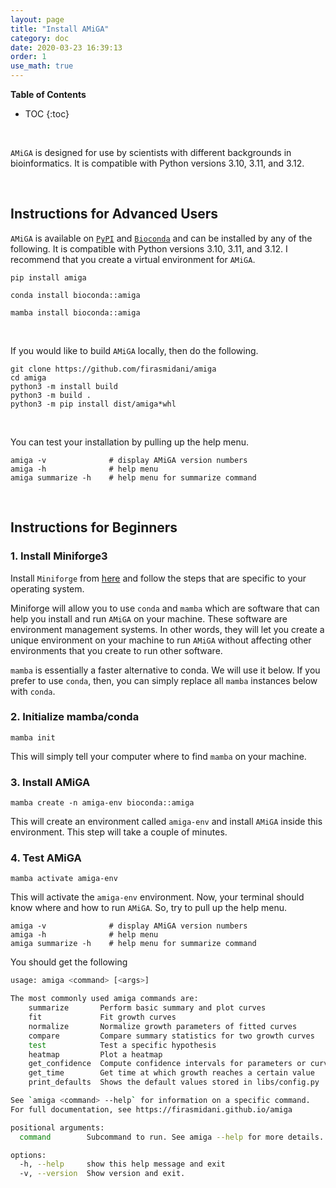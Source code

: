 ```yaml
---
layout: page
title: "Install AMiGA"
category: doc
date: 2020-03-23 16:39:13
order: 1
use_math: true
---
```

<!-- AMiGA is covered under the GPL-3 license -->

**Table of Contents**

* TOC
{:toc}
<br>

`AMiGA` is designed for use by scientists with different backgrounds in bioinformatics. It is compatible with Python versions 3.10, 3.11, and 3.12.

<br>

## Instructions for Advanced Users

`AMiGA` is available on [`PyPI`](https://pypi.org/project/amiga/) and [`Bioconda`](https://anaconda.org/bioconda/amiga) and can be installed by any of the following. It is compatible with Python versions 3.10, 3.11, and 3.12. I recommend that you create a virtual environment for `AMiGA`. 

```
pip install amiga
```

```
conda install bioconda::amiga
```

```
mamba install bioconda::amiga
```
<br>

If you would like to build `AMiGA` locally, then do the following.

```
git clone https://github.com/firasmidani/amiga
cd amiga
python3 -m install build
python3 -m build .
python3 -m pip install dist/amiga*whl
```
<br>

You can test your installation by pulling up the help menu.

```
amiga -v              # display AMiGA version numbers
amiga -h              # help menu
amiga summarize -h    # help menu for summarize command
```
<br>

## Instructions for Beginners

### 1. Install Miniforge3

Install `Miniforge` from [here](https://github.com/conda-forge/miniforge) and follow the steps that are specific to your operating system.

Miniforge will allow you to use `conda` and `mamba` which are software that can help you install and run `AMiGA` on your machine. These software are environment management systems. In other words, they will let you create a unique environment on your machine to run `AMiGA` without affecting other environments that you create to run other software.

`mamba` is essentially a faster alternative to conda. We will use it below. If you prefer to use `conda`, then, you can simply replace all `mamba` instances below with `conda`.

### 2. Initialize mamba/conda

```
mamba init
```

This will simply tell your computer where to find `mamba` on your machine. 

### 3. Install AMiGA

```
mamba create -n amiga-env bioconda::amiga
```

This will create an environment called `amiga-env` and install `AMiGA` inside this environment. This step will take a couple of minutes.

### 4. Test AMiGA

```
mamba activate amiga-env
```

This will activate the `amiga-env` environment. Now, your terminal should know where and how to run `AMiGA`. So, try to pull up the help menu. 

```
amiga -v              # display AMiGA version numbers
amiga -h              # help menu
amiga summarize -h    # help menu for summarize command
```

You should get the following

```bash
usage: amiga <command> [<args>]

The most commonly used amiga commands are:
    summarize       Perform basic summary and plot curves
    fit             Fit growth curves
    normalize       Normalize growth parameters of fitted curves
    compare         Compare summary statistics for two growth curves
    test            Test a specific hypothesis
    heatmap         Plot a heatmap
    get_confidence  Compute confidence intervals for parameters or curves
    get_time        Get time at which growth reaches a certain value
    print_defaults  Shows the default values stored in libs/config.py

See `amiga <command> --help` for information on a specific command.
For full documentation, see https://firasmidani.github.io/amiga

positional arguments:
  command        Subcommand to run. See amiga --help for more details.

options:
  -h, --help     show this help message and exit
  -v, --version  Show version and exit.
```
